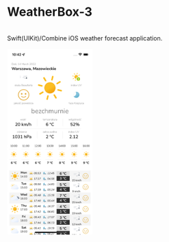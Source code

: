 <h1>WeatherBox-3</h1>
<br>
Swift(UIKit)/Combine iOS weather forecast application.
<br><br>
<img src='screen.png' width='200'>
